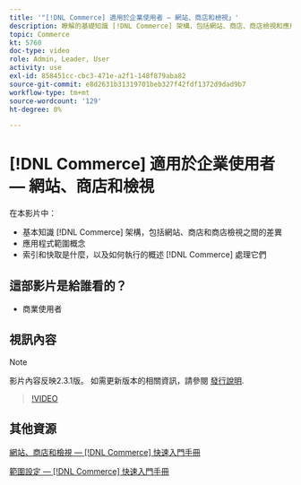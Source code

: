 ```yaml
---
title: '"[!DNL Commerce] 適用於企業使用者 — 網站、商店和檢視」'
description: 瞭解的基礎知識 [!DNL Commerce] 架構，包括網站、商店、商店檢視和應用程式範圍之間的差異。 瞭解索引和快取。
topic: Commerce
kt: 5760
doc-type: video
role: Admin, Leader, User
activity: use
exl-id: 858451cc-cbc3-471e-a2f1-148f879aba82
source-git-commit: e8d2631b31319701beb327f42fdf1372d9dad9b7
workflow-type: tm+mt
source-wordcount: '129'
ht-degree: 0%

---
```


# [!DNL Commerce] 適用於企業使用者 — 網站、商店和檢視

在本影片中：

- 基本知識 [!DNL Commerce] 架構，包括網站、商店和商店檢視之間的差異
- 應用程式範圍概念
- 索引和快取是什麼，以及如何執行的概述 [!DNL Commerce] 處理它們

## 這部影片是給誰看的？

- 商業使用者

## 視訊內容

>[!NOTE]
>
>影片內容反映2.3.1版。 如需更新版本的相關資訊，請參閱 [發行說明](https://experienceleague.adobe.com/docs/commerce-operations/release/notes/overview.html).

>[!VIDEO](https://video.tv.adobe.com/v/35945?quality=12&learn=on)

## 其他資源

[網站、商店和檢視 —  [!DNL Commerce] 快速入門手冊](https://experienceleague.adobe.com/docs/commerce-admin/start/setup/websites-stores-views.html)

[範圍設定 —  [!DNL Commerce] 快速入門手冊](https://experienceleague.adobe.com/docs/commerce-admin/start/setup/websites-stores-views.html#scope-settings)
